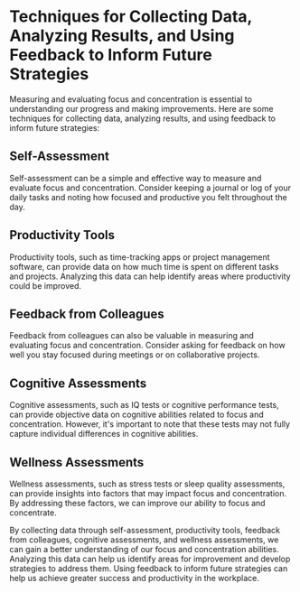 Techniques for Collecting Data, Analyzing Results, and Using Feedback to Inform Future Strategies
===========================================================

Measuring and evaluating focus and concentration is essential to understanding our progress and making improvements. Here are some techniques for collecting data, analyzing results, and using feedback to inform future strategies:

## Self-Assessment

Self-assessment can be a simple and effective way to measure and evaluate focus and concentration. Consider keeping a journal or log of your daily tasks and noting how focused and productive you felt throughout the day.

## Productivity Tools

Productivity tools, such as time-tracking apps or project management software, can provide data on how much time is spent on different tasks and projects. Analyzing this data can help identify areas where productivity could be improved.

## Feedback from Colleagues

Feedback from colleagues can also be valuable in measuring and evaluating focus and concentration. Consider asking for feedback on how well you stay focused during meetings or on collaborative projects.

## Cognitive Assessments

Cognitive assessments, such as IQ tests or cognitive performance tests, can provide objective data on cognitive abilities related to focus and concentration. However, it's important to note that these tests may not fully capture individual differences in cognitive abilities.

## Wellness Assessments

Wellness assessments, such as stress tests or sleep quality assessments, can provide insights into factors that may impact focus and concentration. By addressing these factors, we can improve our ability to focus and concentrate.

By collecting data through self-assessment, productivity tools, feedback from colleagues, cognitive assessments, and wellness assessments, we can gain a better understanding of our focus and concentration abilities. Analyzing this data can help us identify areas for improvement and develop strategies to address them. Using feedback to inform future strategies can help us achieve greater success and productivity in the workplace.
